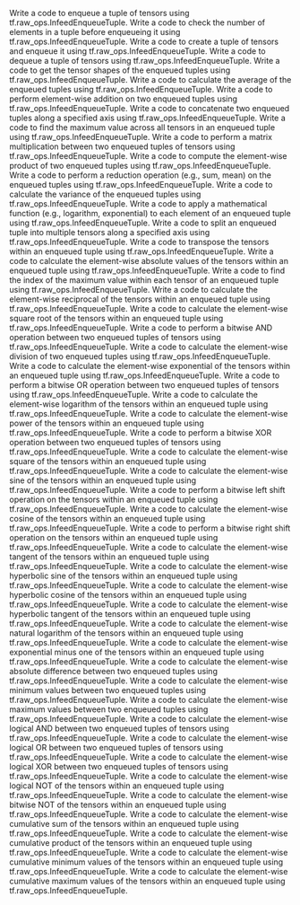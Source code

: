 Write a code to enqueue a tuple of tensors using tf.raw_ops.InfeedEnqueueTuple.
Write a code to check the number of elements in a tuple before enqueueing it using tf.raw_ops.InfeedEnqueueTuple.
Write a code to create a tuple of tensors and enqueue it using tf.raw_ops.InfeedEnqueueTuple.
Write a code to dequeue a tuple of tensors using tf.raw_ops.InfeedEnqueueTuple.
Write a code to get the tensor shapes of the enqueued tuples using tf.raw_ops.InfeedEnqueueTuple.
Write a code to calculate the average of the enqueued tuples using tf.raw_ops.InfeedEnqueueTuple.
Write a code to perform element-wise addition on two enqueued tuples using tf.raw_ops.InfeedEnqueueTuple.
Write a code to concatenate two enqueued tuples along a specified axis using tf.raw_ops.InfeedEnqueueTuple.
Write a code to find the maximum value across all tensors in an enqueued tuple using tf.raw_ops.InfeedEnqueueTuple.
Write a code to perform a matrix multiplication between two enqueued tuples of tensors using tf.raw_ops.InfeedEnqueueTuple.
Write a code to compute the element-wise product of two enqueued tuples using tf.raw_ops.InfeedEnqueueTuple.
Write a code to perform a reduction operation (e.g., sum, mean) on the enqueued tuples using tf.raw_ops.InfeedEnqueueTuple.
Write a code to calculate the variance of the enqueued tuples using tf.raw_ops.InfeedEnqueueTuple.
Write a code to apply a mathematical function (e.g., logarithm, exponential) to each element of an enqueued tuple using tf.raw_ops.InfeedEnqueueTuple.
Write a code to split an enqueued tuple into multiple tensors along a specified axis using tf.raw_ops.InfeedEnqueueTuple.
Write a code to transpose the tensors within an enqueued tuple using tf.raw_ops.InfeedEnqueueTuple.
Write a code to calculate the element-wise absolute values of the tensors within an enqueued tuple using tf.raw_ops.InfeedEnqueueTuple.
Write a code to find the index of the maximum value within each tensor of an enqueued tuple using tf.raw_ops.InfeedEnqueueTuple.
Write a code to calculate the element-wise reciprocal of the tensors within an enqueued tuple using tf.raw_ops.InfeedEnqueueTuple.
Write a code to calculate the element-wise square root of the tensors within an enqueued tuple using tf.raw_ops.InfeedEnqueueTuple.
Write a code to perform a bitwise AND operation between two enqueued tuples of tensors using tf.raw_ops.InfeedEnqueueTuple.
Write a code to calculate the element-wise division of two enqueued tuples using tf.raw_ops.InfeedEnqueueTuple.
Write a code to calculate the element-wise exponential of the tensors within an enqueued tuple using tf.raw_ops.InfeedEnqueueTuple.
Write a code to perform a bitwise OR operation between two enqueued tuples of tensors using tf.raw_ops.InfeedEnqueueTuple.
Write a code to calculate the element-wise logarithm of the tensors within an enqueued tuple using tf.raw_ops.InfeedEnqueueTuple.
Write a code to calculate the element-wise power of the tensors within an enqueued tuple using tf.raw_ops.InfeedEnqueueTuple.
Write a code to perform a bitwise XOR operation between two enqueued tuples of tensors using tf.raw_ops.InfeedEnqueueTuple.
Write a code to calculate the element-wise square of the tensors within an enqueued tuple using tf.raw_ops.InfeedEnqueueTuple.
Write a code to calculate the element-wise sine of the tensors within an enqueued tuple using tf.raw_ops.InfeedEnqueueTuple.
Write a code to perform a bitwise left shift operation on the tensors within an enqueued tuple using tf.raw_ops.InfeedEnqueueTuple.
Write a code to calculate the element-wise cosine of the tensors within an enqueued tuple using tf.raw_ops.InfeedEnqueueTuple.
Write a code to perform a bitwise right shift operation on the tensors within an enqueued tuple using tf.raw_ops.InfeedEnqueueTuple.
Write a code to calculate the element-wise tangent of the tensors within an enqueued tuple using tf.raw_ops.InfeedEnqueueTuple.
Write a code to calculate the element-wise hyperbolic sine of the tensors within an enqueued tuple using tf.raw_ops.InfeedEnqueueTuple.
Write a code to calculate the element-wise hyperbolic cosine of the tensors within an enqueued tuple using tf.raw_ops.InfeedEnqueueTuple.
Write a code to calculate the element-wise hyperbolic tangent of the tensors within an enqueued tuple using tf.raw_ops.InfeedEnqueueTuple.
Write a code to calculate the element-wise natural logarithm of the tensors within an enqueued tuple using tf.raw_ops.InfeedEnqueueTuple.
Write a code to calculate the element-wise exponential minus one of the tensors within an enqueued tuple using tf.raw_ops.InfeedEnqueueTuple.
Write a code to calculate the element-wise absolute difference between two enqueued tuples using tf.raw_ops.InfeedEnqueueTuple.
Write a code to calculate the element-wise minimum values between two enqueued tuples using tf.raw_ops.InfeedEnqueueTuple.
Write a code to calculate the element-wise maximum values between two enqueued tuples using tf.raw_ops.InfeedEnqueueTuple.
Write a code to calculate the element-wise logical AND between two enqueued tuples of tensors using tf.raw_ops.InfeedEnqueueTuple.
Write a code to calculate the element-wise logical OR between two enqueued tuples of tensors using tf.raw_ops.InfeedEnqueueTuple.
Write a code to calculate the element-wise logical XOR between two enqueued tuples of tensors using tf.raw_ops.InfeedEnqueueTuple.
Write a code to calculate the element-wise logical NOT of the tensors within an enqueued tuple using tf.raw_ops.InfeedEnqueueTuple.
Write a code to calculate the element-wise bitwise NOT of the tensors within an enqueued tuple using tf.raw_ops.InfeedEnqueueTuple.
Write a code to calculate the element-wise cumulative sum of the tensors within an enqueued tuple using tf.raw_ops.InfeedEnqueueTuple.
Write a code to calculate the element-wise cumulative product of the tensors within an enqueued tuple using tf.raw_ops.InfeedEnqueueTuple.
Write a code to calculate the element-wise cumulative minimum values of the tensors within an enqueued tuple using tf.raw_ops.InfeedEnqueueTuple.
Write a code to calculate the element-wise cumulative maximum values of the tensors within an enqueued tuple using tf.raw_ops.InfeedEnqueueTuple.